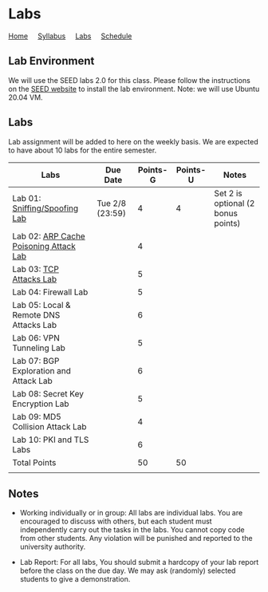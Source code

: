 # Labs

[Home](./index.md) &nbsp;&nbsp;&nbsp; [Syllabus](./syllabus.md)  &nbsp;&nbsp;&nbsp; [Labs](./labs.md) &nbsp;&nbsp;&nbsp; [Schedule](./schedule.md)

## Lab Environment

We will use the SEED labs 2.0 for this class. Please follow the instructions
on the [SEED website](https://seedsecuritylabs.org/labsetup.html) to install
the lab environment. Note: we will use Ubuntu 20.04 VM.

## Labs

Lab assignment will be added to here on the weekly basis. We are expected to have 
about 10 labs for the entire semester. 


| Labs   | Due Date | Points-G | Points-U | Notes |
| ---    | ---      | ---      | ---      | ---   |
| Lab 01: [Sniffing/Spoofing Lab](https://seedsecuritylabs.org/Labs_20.04/Networking/Sniffing_Spoofing/) | Tue 2/8 (23:59) | 4 | 4 | Set 2 is optional (2 bonus points)
| Lab 02: [ARP Cache Poisoning Attack Lab](https://seedsecuritylabs.org/Labs_20.04/Networking/ARP_Attack) | | 4 |  |
| Lab 03: [TCP Attacks Lab](https://seedsecuritylabs.org/Labs_20.04/Networking/TCP_Attacks/) |  | 5 |  |
| Lab 04: Firewall Lab |  | 5 |  |
| Lab 05: Local & Remote DNS Attacks Lab |  | 6 |  |
| Lab 06: VPN Tunneling Lab | | 5 |  | 
| Lab 07: BGP Exploration and Attack Lab | | 6 |  |
| Lab 08: Secret Key Encryption Lab |  | 5 |   |
| Lab 09: MD5 Collision Attack Lab |  | 4 |   |
| Lab 10: PKI and TLS Labs | | 6 |   |
| Total Points |   | 50 | 50  | 
|  |   |||

## Notes

 - Working individually or in group: All labs are individual labs. You are 
   encouraged to discuss with others, but each student must independently
   carry out the tasks in the labs. You cannot copy code from other students.
   Any violation will be punished and reported to the university authority.

 - Lab Report: For all labs, You should submit a hardcopy of your lab report
   before the class on the due day. We may ask (randomly) selected students to
   give a demonstration.
